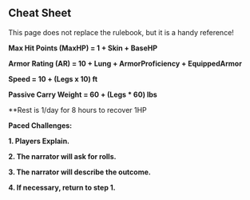 ## Cheat Sheet

This page does not replace the rulebook, but it is a handy reference!

**Max Hit Points (MaxHP) = 1 + Skin + BaseHP**

**Armor Rating (AR) = 10 + Lung + ArmorProficiency + EquippedArmor**

**Speed = 10 + (Legs x 10) ft**

**Passive Carry Weight = 60 + (Legs * 60) lbs**

**Rest is 1/day for 8 hours to recover 1HP

**Paced Challenges:**

**1. Players Explain.**

**2. The narrator will ask for rolls.**

**3. The narrator will describe the outcome.**

**4. If necessary, return to step 1.**
